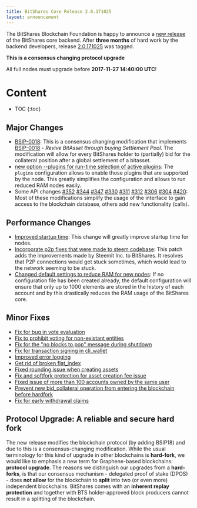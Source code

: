 ```yaml
---
title: BitShares Core Release 2.0.171025
layout: announcement
---
```


The BitShares Blockchain Foundation is happy to announce a [new
release](https://github.com/bitshares/bitshares-core/releases/tag/2.0.171025)
of the BitShares core backend. After **three months** of hard work by
the backend developers, release
[2.0.171025](https://github.com/bitshares/bitshares-core/releases/tag/2.0.171025)
was tagged.

**This is a consensus changing protocol upgrade**

All full nodes must upgrade before **2017-11-27 14:40:00 UTC**!

# Content
* TOC
{:toc}

## Major Changes

* [BSIP-0018](https://github.com/bitshares/bitshares-core/pull/340):
  This is a consensus changing modification that implements [BSIP-0018](https://github.com/bitshares/bsips/blob/master/bsip-0018.md) - *Revive BitAsset through buying Settlement Pool*. The modification will allow for every BitShares holder to (partially) bid for the collateral position after a global settlement of a bitasset.
* [new option --plugins for run-time selection of active plugins](https://github.com/bitshares/bitshares-core/pull/288): The `plugins` configuration allows to enable those plugins that are supported by the node. This greatly simplifies the configuration and allows to run reduced RAM nodes easily.
* Some API changes [#352](https://github.com/bitshares/bitshares-core/pull/352) [#344](https://github.com/bitshares/bitshares-core/pull/344) [#347](https://github.com/bitshares/bitshares-core/pull/347) [#330](https://github.com/bitshares/bitshares-core/pull/330) [#311](https://github.com/bitshares/bitshares-core/pull/311) [#312](https://github.com/bitshares/bitshares-core/pull/312) [#306](https://github.com/bitshares/bitshares-core/pull/306) [#304](https://github.com/bitshares/bitshares-core/pull/304) [#420](https://github.com/bitshares/bitshares-core/pull/420): Most of these modifications simplify the usage of the interface to gain access to the blockchain database, others add new functionality (calls).

## Performance Changes

* [Improved startup time](https://github.com/bitshares/bitshares-core/pull/339): This change will greatly improve startup time for nodes.
* [Incorporate p2p fixes that were made to steem codebase](https://github.com/bitshares/bitshares-core/issues/411): This patch adds the improvements made by Steemit Inc. to BitShares. It resolves that P2P connections would get stuck sometimes, which would lead to the network seeming to be stuck.
* [Changed default settings to reduce RAM for new nodes](https://github.com/bitshares/bitshares-core/pull/422): If no configuration file has been created already, the default configuration will ensure that only up to 1000 elements are stored in the history of each account and by this drastically reduces the RAM usage of the BitShares core.


## Minor Fixes
* [Fix for bug in vote evaluation](https://github.com/bitshares/bitshares-core/pull/369)
* [Fix to prohibit voting for non-existant entities](https://github.com/bitshares/bitshares-core/pull/348)
* [Fix for the "no blocks to pop" message during shutdown](https://github.com/bitshares/bitshares-core/pull/336)
* [Fix for transaction signing in cli_wallet](https://github.com/bitshares/bitshares-core/pull/321)
* [Improved error logging](https://github.com/bitshares/bitshares-core/pull/332)
* [Get rid of broken flat_index](https://github.com/bitshares/bitshares-core/pull/335)
* [Fixed rounding issue when creating assets](https://github.com/bitshares/bitshares-core/issues/429)
* [Fix and softfork protection for asset creation fee issue](https://github.com/bitshares/bitshares-core/issues/433)
* [Fixed issue of more than 100 accounts owned by the same user](https://github.com/bitshares/bitshares-core/issues/295)
* [Prevent new bid_collateral operation from entering the blockchain before hardfork](https://github.com/bitshares/bitshares-core/pull/441)
* [Fix for early withdrawal claims](https://github.com/bitshares/bitshares-core/pull/386)

## Protocol Upgrade: A reliable and secure hard fork

The new release modifies the blockchain protocol (by adding BSIP18) and
due to this is a consensus-changing modification. While the usual
terminology for this kind of upgrade in other blockchains is
**hard-fork**, we would like to emphasis a new term for Graphene-based
blockchains: **protocol upgrade**. The reasons we distinguish our
upgrades from a **hard-forks**, is that our consensus mechanism -
delegated proof of stake (DPOS) - does **not allow** for the blockchain
to **split** into two (or even more) independent blockchains.
BitShares comes with an **inherent replay protection** and together with
BTS holder-approved block producers cannot result in a splitting of the
blockchain.
